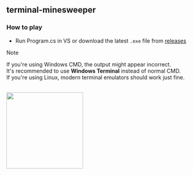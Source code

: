 ## terminal-minesweeper

### How to play
 - Run Program.cs in VS or download the latest `.exe` file from [releases](https://github.com/MP3Martin/terminal-minesweeper/releases/latest)

> [!NOTE]  
> If you're using Windows CMD, the output might appear incorrect.<br>
> It's recommended to use **Windows Terminal** instead of normal CMD.<br>
> If you're using Linux, modern terminal emulators should work just fine.

<br>

<img src="https://github.com/MP3Martin/terminal-minesweeper/assets/60501493/dcc1ce82-8831-41d8-884c-4e74fce5f7c9" style="width:200px;"/>
